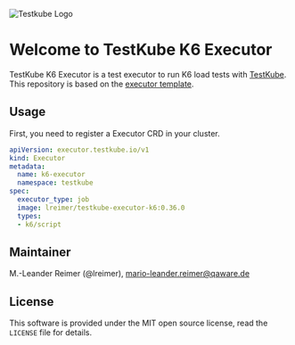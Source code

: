 ![Testkube Logo](https://raw.githubusercontent.com/kubeshop/testkube/main/assets/logo-dark-text.png)

# Welcome to TestKube K6 Executor

TestKube K6 Executor is a test executor to run K6 load tests with [TestKube](https://testkube.io).  
This repository is based on the [executor template](https://github.com/kubeshop/testkube-executor-template).

## Usage

First, you need to register a Executor CRD in your cluster.
```yaml
apiVersion: executor.testkube.io/v1
kind: Executor
metadata:
  name: k6-executor
  namespace: testkube
spec:
  executor_type: job
  image: lreimer/testkube-executor-k6:0.36.0
  types:
  - k6/script
```

## Maintainer

M.-Leander Reimer (@lreimer), <mario-leander.reimer@qaware.de>

## License

This software is provided under the MIT open source license, read the `LICENSE`
file for details.